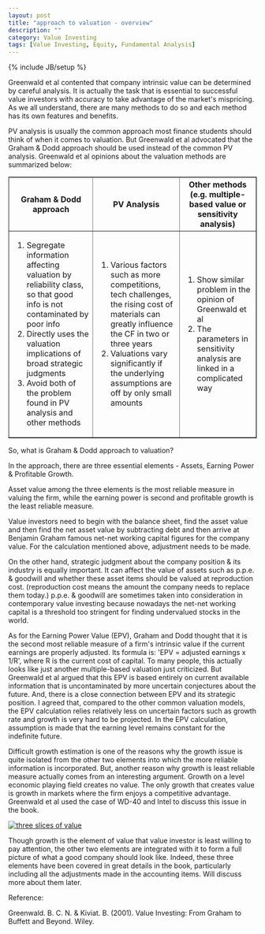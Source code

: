 ```yaml
---
layout: post
title: "approach to valuation - overview"
description: ""
category: Value Investing
tags: [Value Investing, Equity, Fundamental Analysis]
---
```

{% include JB/setup %}

Greenwald et al contented that company intrinsic value can be determined by careful analysis. It is actually the task that is essential to successful value investors with accuracy to take advantage of the market's mispricing. As we all understand, there are many methods to do so and each method has its own features and benefits.

PV analysis is usually the common approach most finance students should think of when it comes to valuation. But Greenwald et al advocated that the Graham & Dodd approach should be used instead of the common PV analysis. Greenwald et al opinions about the valuation methods are summarized below:

<table width="100%" border="1" cellpadding="100" cellspacing="3">
  <tr>
    <th width="34%" scope="col"><div align="center">Graham & Dodd approach</div></th>
    <th width="35%" scope="col"><div align="center">PV Analysis</div></th>
    <th width="31%" scope="col"><div align="center">Other methods<br />
    (e.g. multiple-based value or sensitivity analysis)</div></th>
  </tr>
  <tr>
    <td><div align="left">
      <ol>
        <li>Segregate information affecting valuation by reliability class, so that good info is not contaminated by poor info</li>
        <li>Directly uses the valuation implications of broad strategic judgments</li>
        <li>Avoid both of the problem found in PV analysis and other methods</li>
      </ol>
    </div></td>
    <td><div align="left">
      <ol>
        <li>Various factors such as more competitions, tech challenges, the rising cost of materials can greatly influence the CF in two or three years</li>
        <li>Valuations vary significantly if the underlying assumptions are off by only small amounts</li>
      </ol>
    </div></td>
    <td><div align="left">
      <ol>
        <li>Show similar problem in the opinion of Greenwald et al</li>
        <li>The parameters in sensitivity analysis are linked in a complicated way</li>
      </ol>
    </div></td>
  </tr>
</table>

So, what is Graham & Dodd approach to valuation?

In the approach, there are three essential elements - Assets, Earning Power & Profitable Growth.

Asset value among the three elements is the most reliable measure in valuing the firm, while the earning power is second and profitable growth is the least reliable measure.

Value investors need to begin with the balance sheet, find the asset value and then find the net asset value by subtracting debt and then arrive at Benjamin Graham famous net-net working capital figures for the company value. For the calculation mentioned above, adjustment needs to be made.
 
On the other hand, strategic judgment about the company position & its industry is equally important. It can affect the value of assets such as p.p.e. & goodwill and whether these asset items should be valued at reproduction cost. (reproduction cost means the amount the company needs to replace them today.) p.p.e. & goodwill are sometimes taken into consideration in contemporary value investing because nowadays the net-net working capital is a threshold too stringent for finding undervalued stocks in the world.

As for the Earning Power Value (EPV), Graham and Dodd thought that it is the second most reliable measure of a firm's intrinsic value if the current earnings are properly adjusted. Its formula is: 'EPV = adjusted earnings x 1/R', where R is the current cost of capital. To many people, this actually looks like just another multiple-based valuation just criticized. But Greenwald et al argued that this EPV is based entirely on current available information that is uncontaminated by more uncertain conjectures about the future. And, there is a close connection between EPV and its strategic position. I agreed that, compared to the other common valuation models, the EPV calculation relies relatively less on uncertain factors such as growth rate and growth is very hard to be projected. In the EPV calculation, assumption is made that the earning level remains constant for the indefinite future.

Difficult growth estimation is one of the reasons why the growth issue is quite isolated from the other two elements into which the more reliable information is incorporated. But, another reason why growth is least reliable measure actually comes from an interesting argument. Growth on a level economic playing field creates no value. The only growth that creates value is growth in markets where the firm enjoys a competitive advantage. Greenwald et al used the case of WD-40 and Intel to discuss this issue in the book.

[![three slices of value](http://ryancheng.s3.amazonaws.com/Linear%20Programming/threeslicesofvalue.jpg)](http://www.capitalideasonline.com/articles/index.php?id=2020)

Though growth is the element of value that value investor is least willing to pay attention, the other two elements are integrated with it to form a full picture of what a good company should look like. Indeed, these three elements have been covered in great details in the book, particularly including all the adjustments made in the accounting items. Will discuss more about them later.

Reference:

Greenwald. B. C. N. & Kiviat. B. (2001). Value Investing: From Graham to Buffett and Beyond. Wiley.

